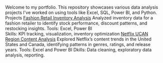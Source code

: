 Welcome to my portfolio. This repository showcases various data analysis projects I've worked on using tools like Excel, SQL, Power BI, and Python.
Projects
[Fashion Retail Inventory Analysis](https://github.com/2bucks-cloud/fashion-retail-inventory)
Analyzed inventory data for a fashion retailer to identify stock performance, discount patterns, and restocking insights.
Tools: Excel, Power BI  
Skills: KPI tracking, visualization, inventory optimization
[Netflix UCAN Region Content Analysis](https://github.com/2bucks-cloud/netflix-ucan-analysis)
Explored Netflix’s content trends in the United States and Canada, identifying patterns in genres, ratings, and release years.
Tools: Excel and Power BI
Dkills: Data cleaning, exploratory data analysis, reporting.

